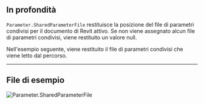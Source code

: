 ## In profondità
`Parameter.SharedParameterFile` restituisce la posizione del file di parametri condivisi per il documento di Revit attivo. Se non viene assegnato alcun file di parametri condivisi, viene restituito un valore null.

Nell'esempio seguente, viene restituito il file di parametri condivisi che viene letto dal percorso.
___
## File di esempio

![Parameter.SharedParameterFile](./Revit.Elements.Parameter.SharedParameterFile_img.jpg)

